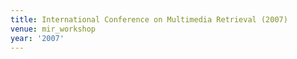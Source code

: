 ```yaml
---
title: International Conference on Multimedia Retrieval (2007)
venue: mir_workshop
year: '2007'
---
```

